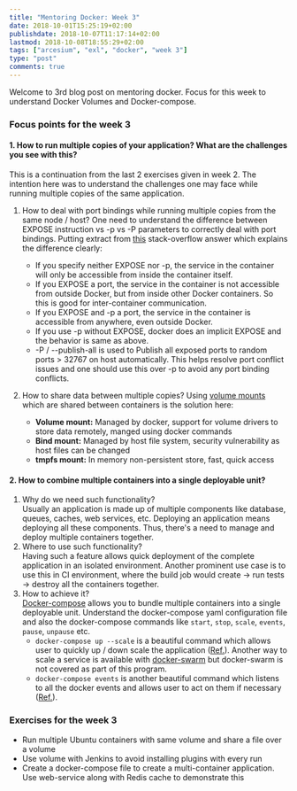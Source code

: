 ```yaml
---
title: "Mentoring Docker: Week 3"
date: 2018-10-01T15:25:19+02:00
publishdate: 2018-10-07T11:17:14+02:00
lastmod: 2018-10-08T18:55:29+02:00
tags: ["arcesium", "exl", "docker", "week 3"]
type: "post"
comments: true
---
```


Welcome to 3rd blog post on mentoring docker. Focus for this week to understand Docker Volumes and Docker-compose.

### Focus points for the week 3

#### 1. How to run multiple copies of your application? What are the challenges you see with this?
This is a continuation from the last 2 exercises given in week 2. The intention here was to understand the challenges one may face while running multiple copies of the same application.
1. How to deal with port bindings while running multiple copies from the same node / host? 
One need to understand the difference between EXPOSE instruction vs -p vs -P parameters to correctly deal with port bindings. Putting extract from [this](https://stackoverflow.com/a/22150099/1074336) stack-overflow answer which explains the difference clearly: 
	* If you specify neither EXPOSE nor -p, the service in the container will only be accessible from inside the container itself.
	* If you EXPOSE a port, the service in the container is not accessible from outside Docker, but from inside other Docker containers. So this is good for inter-container communication.
	* If you EXPOSE and -p a port, the service in the container is accessible from anywhere, even outside Docker.
	* If you use -p without EXPOSE, docker does an implicit EXPOSE and the behavior is same as above.
	* -P / --publish-all is used to Publish all exposed ports to random ports > 32767 on host automatically. This helps resolve port conflict issues and one should use this over -p to avoid any port binding conflicts.

2. How to share data between multiple copies?
Using [volume mounts](https://docs.docker.com/storage/) which are shared between containers is the solution here:
	* **Volume mount:** Managed by docker, support for volume drivers to store data remotely, manged using docker commands
	* **Bind mount:** Managed by host file system, security vulnerability as host files can be changed
	* **tmpfs mount:** In memory non-persistent store, fast, quick access

#### 2. How to combine multiple containers into a single deployable unit?
1. Why do we need such functionality? <br/>
Usually an application is made up of multiple components like database, queues, caches, web services, etc. Deploying an application means deploying all these components. Thus, there's a need to manage and deploy multiple containers together.
2. Where to use such functionality? <br/>
Having such a feature allows quick deployment of the complete application in an isolated environment. Another prominent use case is to use this in CI environment, where the build job would create -> run tests -> destroy all the containers together.
3. How to achieve it? <br/>
[Docker-compose](https://docs.docker.com/compose/) allows you to bundle multiple containers into a single deployable unit. Understand the docker-compose yaml configuration file and also the docker-compose commands like `start`, `stop`, `scale`, `events`, `pause`, `unpause` etc.
	* `docker-compose up --scale` is a beautiful command which allows user to quickly up / down scale the application ([Ref.](https://docs.docker.com/compose/reference/scale/)). Another way to scale a service is available with [docker-swarm](https://docs.docker.com/engine/swarm/swarm-tutorial/scale-service/) but docker-swarm is not covered as part of this program.
	* `docker-compose events` is another beautiful command which listens to all the docker events and allows user to act on them if necessary ([Ref.](https://docs.docker.com/compose/reference/events/)).

### Exercises for the week 3
* Run multiple Ubuntu containers with same volume and share a file over a volume
* Use volume with Jenkins to avoid installing plugins with every run
* Create a docker-compose file to create a multi-container application. Use web-service along with Redis cache to demonstrate this